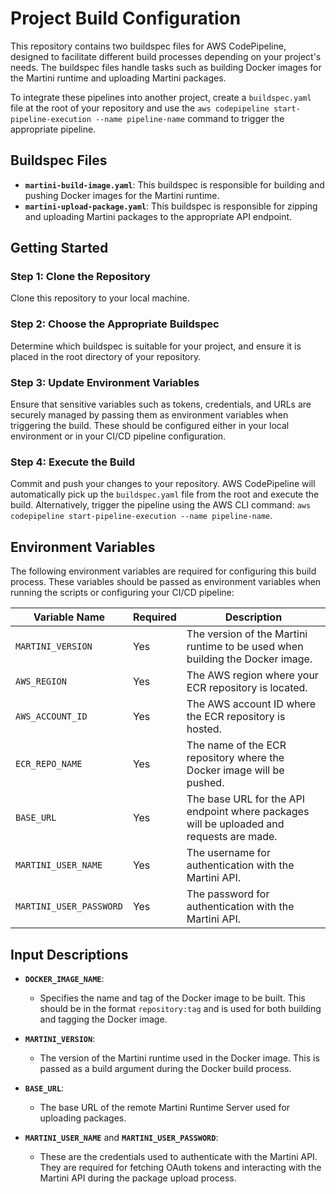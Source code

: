 # Project Build Configuration

This repository contains two buildspec files for AWS CodePipeline, designed to facilitate different build processes depending on your project's needs. The buildspec files handle tasks such as building Docker images for the Martini runtime and uploading Martini packages.

To integrate these pipelines into another project, create a `buildspec.yaml` file at the root of your repository and use the `aws codepipeline start-pipeline-execution --name pipeline-name` command to trigger the appropriate pipeline.

## Buildspec Files

- **`martini-build-image.yaml`**: This buildspec is responsible for building and pushing Docker images for the Martini runtime.
- **`martini-upload-package.yaml`**: This buildspec is responsible for zipping and uploading Martini packages to the appropriate API endpoint.

## Getting Started

### Step 1: Clone the Repository

Clone this repository to your local machine.

### Step 2: Choose the Appropriate Buildspec

Determine which buildspec is suitable for your project, and ensure it is placed in the root directory of your repository.

### Step 3: Update Environment Variables

Ensure that sensitive variables such as tokens, credentials, and URLs are securely managed by passing them as environment variables when triggering the build. These should be configured either in your local environment or in your CI/CD pipeline configuration.

### Step 4: Execute the Build

Commit and push your changes to your repository. AWS CodePipeline will automatically pick up the `buildspec.yaml` file from the root and execute the build. Alternatively, trigger the pipeline using the AWS CLI command: `aws codepipeline start-pipeline-execution --name pipeline-name`.

## Environment Variables

The following environment variables are required for configuring this build process. These variables should be passed as environment variables when running the scripts or configuring your CI/CD pipeline:

| **Variable Name**             | **Required** | **Description**                                                                                                         |
|-------------------------------|--------------|-------------------------------------------------------------------------------------------------------------------------|
| `MARTINI_VERSION`             | Yes          | The version of the Martini runtime to be used when building the Docker image.                                           |
| `AWS_REGION`                  | Yes          | The AWS region where your ECR repository is located.                                                                   |
| `AWS_ACCOUNT_ID`              | Yes          | The AWS account ID where the ECR repository is hosted.                                                                 |
| `ECR_REPO_NAME`               | Yes          | The name of the ECR repository where the Docker image will be pushed.                                                  |
| `BASE_URL`                    | Yes          | The base URL for the API endpoint where packages will be uploaded and requests are made.                                |
| `MARTINI_USER_NAME`           | Yes          | The username for authentication with the Martini API.                                                                   |
| `MARTINI_USER_PASSWORD`       | Yes          | The password for authentication with the Martini API.                                                                   |

## Input Descriptions

- **`DOCKER_IMAGE_NAME`**: 
  - Specifies the name and tag of the Docker image to be built. This should be in the format `repository:tag` and is used for both building and tagging the Docker image.

- **`MARTINI_VERSION`**:
  - The version of the Martini runtime used in the Docker image. This is passed as a build argument during the Docker build process.

- **`BASE_URL`**:
  - The base URL of the remote Martini Runtime Server used for uploading packages.

- **`MARTINI_USER_NAME`** and **`MARTINI_USER_PASSWORD`**:
  - These are the credentials used to authenticate with the Martini API. They are required for fetching OAuth tokens and interacting with the Martini API during the package upload process.
